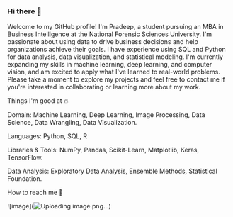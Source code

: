 ### Hi there 👋

Welcome to my GitHub profile! I'm Pradeep, a student pursuing an MBA in Business Intelligence at the National Forensic Sciences University. I'm passionate about using data to drive business decisions and help organizations achieve their goals. I have experience using SQL and Python for data analysis, data visualization, and statistical modeling. I'm currently expanding my skills in machine learning, deep learning, and computer vision, and am excited to apply what I've learned to real-world problems. Please take a moment to explore my projects and feel free to contact me if you're interested in collaborating or learning more about my work.

Things I'm good at 🔥

Domain:   Machine Learning, Deep Learning, Image Processing, Data Science, Data Wrangling, Data Visualization.

Languages: Python, SQL, R

Libraries & Tools: NumPy, Pandas, Scikit-Learn, Matplotlib, Keras, TensorFlow.

Data Analysis: Exploratory Data Analysis, Ensemble Methods, Statistical Foundation.

How to reach me 📱

![image](![Uploading image.png…](https://www.linkedin.com/in/pradeep-mudaliar/))
